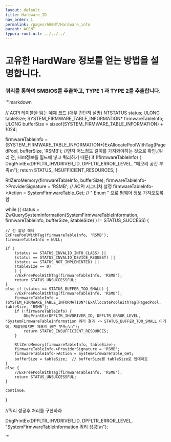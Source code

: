 ```yaml
---
layout: default
title: Hardware_ID
nav_order: 1
permalink: /pages/AGENT/Hardware_info
parent: AGENT
typora-root-url: ../../../
---
```


# **고유한 HardWare 정보를 얻는 방법을 설명합니다.**

### 쿼리를 통하여 SMBIOS를 추출하고, TYPE 1 과 TYPE 2를 추출합니다.



'''markdown

// ACPI 테이블을 읽는 예제 코드 (매우 간단히 설명)
NTSTATUS status;
ULONG tableSize;
SYSTEM_FIRMWARE_TABLE_INFORMATION* firmwareTableInfo;
ULONG bufferSize = sizeof(SYSTEM_FIRMWARE_TABLE_INFORMATION) + 1024;

firmwareTableInfo = (SYSTEM_FIRMWARE_TABLE_INFORMATION*)ExAllocatePoolWithTag(PagedPool, bufferSize, 'RSMB'); //먼저 어느정도 길이를 가져와야하는 것으로 확인.(쿼리 전, Hint정보를 필드에 넣고 쿼리하기 때문) 
if (!firmwareTableInfo) {
    DbgPrintEx(DPFLTR_IHVDRIVER_ID, DPFLTR_ERROR_LEVEL, "메모리 공간 부족\n");
    return STATUS_INSUFFICIENT_RESOURCES;
}

RtlZeroMemory(firmwareTableInfo, bufferSize);
firmwareTableInfo->ProviderSignature = 'RSMB'; // ACPI 시그니처 설정
firmwareTableInfo->Action = SystemFirmwareTable_Get; // " Enum " 으로 펌웨어 정보 가져오도록함 



while (( status = ZwQuerySystemInformation(SystemFirmwareTableInformation, firmwareTableInfo, bufferSize, &tableSize) )  != STATUS_SUCCESS) {
    
    // 선 할당 해제
    ExFreePoolWithTag(firmwareTableInfo, 'RSMB');
    firmwareTableInfo = NULL;
    
    if (
        (status == STATUS_INVALID_INFO_CLASS) ||
        (status == STATUS_INVALID_DEVICE_REQUEST) ||
        (status == STATUS_NOT_IMPLEMENTED) ||
        (tableSize == 0)
        ) {
        //ExFreePoolWithTag(firmwareTableInfo, 'RSMB');
        return STATUS_UNSUCCESSFUL;
    }
    else if (status == STATUS_BUFFER_TOO_SMALL) {
        //ExFreePoolWithTag(firmwareTableInfo, 'RSMB');
        firmwareTableInfo = (SYSTEM_FIRMWARE_TABLE_INFORMATION*)ExAllocatePoolWithTag(PagedPool, tableSize, 'RSMB');
        if (!firmwareTableInfo) {
            DbgPrintEx(DPFLTR_IHVDRIVER_ID, DPFLTR_ERROR_LEVEL, "SystemFirmwareTableInformation 쿼리 결과 -> STATUS_BUFFER_TOO_SMALL 이기에, 재할당했지만 메모리 공간 부족;\n");
            return STATUS_INSUFFICIENT_RESOURCES;
        }
    
        RtlZeroMemory(firmwareTableInfo, tableSize);
        firmwareTableInfo->ProviderSignature = 'RSMB';
        firmwareTableInfo->Action = SystemFirmwareTable_Get;
        bufferSize = tableSize;  // bufferSize를 tableSize로 업데이트
    }
    else {
        //ExFreePoolWithTag(firmwareTableInfo, 'RSMB');
        return STATUS_UNSUCCESSFUL;
    }
    
    continue;
}


//쿼리 성공후 처리를 구현하라

DbgPrintEx(DPFLTR_IHVDRIVER_ID, DPFLTR_ERROR_LEVEL, "SystemFirmwareTableInformation 쿼리 성공!\n");

'''